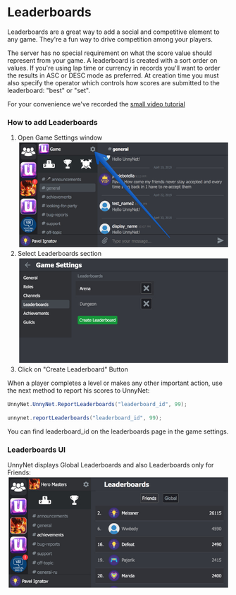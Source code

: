 # Leaderboards

Leaderboards are a great way to add a social and competitive element to any game. They're a fun way to drive competition among your players.

The server has no special requirement on what the score value should represent from your game. A leaderboard is created with a sort order on values. If you're using lap time or currency in records you'll want to order the results in ASC or DESC mode as preferred. At creation time you must also specify the operator which controls how scores are submitted to the leaderboard: "best" or "set".

For your convenience we've recorded the [small video tutorial](https://youtu.be/fvbJznVhaw0)

### How to add Leaderboards
1.  Open Game Settings window
    ![Screenshot](../img/game_settings.jpg)
2.  Select Leaderboards section
    ![Screenshot](../img/leaders.jpg)
3.  Click on "Create Leaderboard" Button
    
When a player completes a level or makes any other important action, use the next method to report his scores to UnnyNet:

```csharp fct_label="Unity"
UnnyNet.UnnyNet.ReportLeaderboards("leaderboard_id", 99);
```

```java fct_label="Java"
unnynet.reportLeaderboards("leaderboard_id", 99);
```

You can find leaderboard_id on the leaderboards page in the game settings.

### Leaderboards UI
UnnyNet displays Global Leaderboards and also Leaderboards only for Friends:
    ![Screenshot](../img/leaders_2.jpg)
